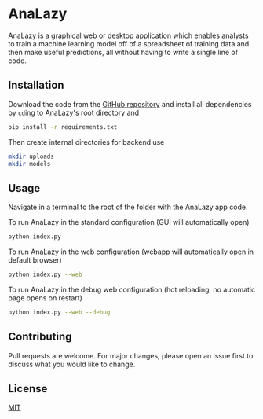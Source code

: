 # AnaLazy

AnaLazy is a graphical web or desktop application which enables analysts to train a machine learning model off of a spreadsheet of training data and then make useful predictions, all without having to write a single line of code. 

## Installation

Download the code from the [GitHub repository](https://github.com/prathgan/AnaLazy) and install all dependencies by `cd`ing to AnaLazy's root directory and

```bash
pip install -r requirements.txt
```

Then create internal directories for backend use

```bash
mkdir uploads
mkdir models
```

## Usage
Navigate in a terminal to the root of the folder with the AnaLazy app code.

To run AnaLazy in the standard configuration (GUI will automatically open)
```bash
python index.py
```

To run AnaLazy in the web configuration (webapp will automatically open in default browser)
```bash
python index.py --web
```

To run AnaLazy in the debug web configuration (hot reloading, no automatic page opens on restart)
```bash
python index.py --web --debug
```

## Contributing
Pull requests are welcome. For major changes, please open an issue first to discuss what you would like to change.

## License
[MIT](https://choosealicense.com/licenses/mit/)